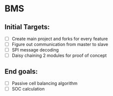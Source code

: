 # BMS


## Initial Targets:
- [ ] Create main project and forks for every feature
- [ ] Figure out communication from master to slave
- [ ] SPI message decoding
- [ ] Daisy chaining 2 modules for proof of concept

## End goals:
- [ ] Passive cell balancing algorithm
- [ ] SOC calculation 
